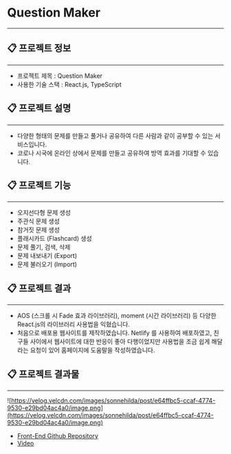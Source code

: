 # Question Maker

---

## 📋 프로젝트 정보

---

- 프로젝트 제목 : Question Maker
- 사용한 기술 스택 : React.js, TypeScript

## 📋 프로젝트 설명

---

- 다양한 형태의 문제를 만들고 풀거나 공유하여 다른 사람과 같이 공부할 수 있는 서비스입니다.
- 코로나 시국에 온라인 상에서 문제를 만들고 공유하여 방역 효과를 기대할 수 있습니다.

## 📋 프로젝트 기능

---

- 오지선다형 문제 생성
- 주관식 문제 생성
- 참거짓 문제 생성
- 플래시카드 (Flashcard) 생성
- 문제 풀기, 검색, 삭제
- 문제 내보내기 (Export)
- 문제 불러오기 (Import)

## 📋 프로젝트 결과

---

- AOS (스크롤 시 Fade 효과 라이브러리), moment (시간 라이브러리) 등 다양한 React.js의 라이브러리 사용법을 익혔습니다.
- 처음으로 배포용 웹사이트를 제작하였습니다. Netlify 를 사용하여 배포하였고, 친구들 사이에서 웹사이트에 대한 반응이 좋아 다행이었지만 사용법을 조금 쉽게 해달라는 요청이 있어 홈페이지에 도움말을 작성하였습니다.

## 📋 프로젝트 결과물

---

![https://velog.velcdn.com/images/sonnehilda/post/e64ffbc5-ccaf-4774-9530-e29bd04ac4a0/image.png](https://velog.velcdn.com/images/sonnehilda/post/e64ffbc5-ccaf-4774-9530-e29bd04ac4a0/image.png)

- [Front-End Github Repository](https://github.com/Sonnehilda/QuestionMaker)
- [Video](https://cdn.discordapp.com/attachments/921423896270491668/985808549340909638/qm.mp4)